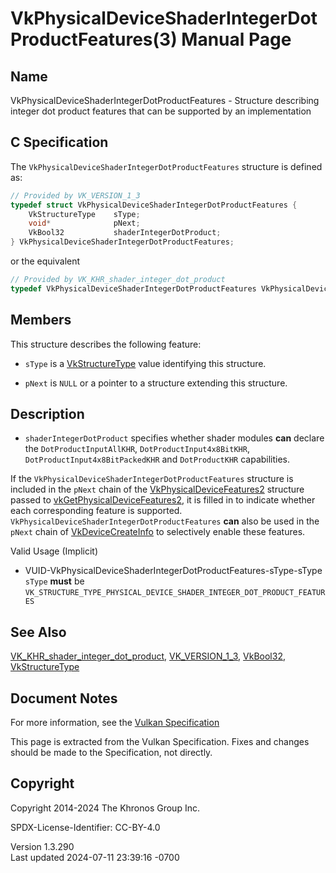 # VkPhysicalDeviceShaderIntegerDotProductFeatures(3) Manual Page

## Name

VkPhysicalDeviceShaderIntegerDotProductFeatures - Structure describing
integer dot product features that can be supported by an implementation



## <a href="#_c_specification" class="anchor"></a>C Specification

The `VkPhysicalDeviceShaderIntegerDotProductFeatures` structure is
defined as:

``` c
// Provided by VK_VERSION_1_3
typedef struct VkPhysicalDeviceShaderIntegerDotProductFeatures {
    VkStructureType    sType;
    void*              pNext;
    VkBool32           shaderIntegerDotProduct;
} VkPhysicalDeviceShaderIntegerDotProductFeatures;
```

or the equivalent

``` c
// Provided by VK_KHR_shader_integer_dot_product
typedef VkPhysicalDeviceShaderIntegerDotProductFeatures VkPhysicalDeviceShaderIntegerDotProductFeaturesKHR;
```

## <a href="#_members" class="anchor"></a>Members

This structure describes the following feature:

- `sType` is a [VkStructureType](https://registry.khronos.org/vulkan/specs/1.3-extensions/man/html/VkStructureType.html) value identifying
  this structure.

- `pNext` is `NULL` or a pointer to a structure extending this
  structure.

## <a href="#_description" class="anchor"></a>Description

- <span id="extension-features-shaderIntegerDotProduct"></span>
  `shaderIntegerDotProduct` specifies whether shader modules **can**
  declare the `DotProductInputAllKHR`, `DotProductInput4x8BitKHR`,
  `DotProductInput4x8BitPackedKHR` and `DotProductKHR` capabilities.

If the `VkPhysicalDeviceShaderIntegerDotProductFeatures` structure is
included in the `pNext` chain of the
[VkPhysicalDeviceFeatures2](https://registry.khronos.org/vulkan/specs/1.3-extensions/man/html/VkPhysicalDeviceFeatures2.html) structure
passed to
[vkGetPhysicalDeviceFeatures2](https://registry.khronos.org/vulkan/specs/1.3-extensions/man/html/vkGetPhysicalDeviceFeatures2.html), it is
filled in to indicate whether each corresponding feature is supported.
`VkPhysicalDeviceShaderIntegerDotProductFeatures` **can** also be used
in the `pNext` chain of [VkDeviceCreateInfo](https://registry.khronos.org/vulkan/specs/1.3-extensions/man/html/VkDeviceCreateInfo.html) to
selectively enable these features.

Valid Usage (Implicit)

- <a
  href="#VUID-VkPhysicalDeviceShaderIntegerDotProductFeatures-sType-sType"
  id="VUID-VkPhysicalDeviceShaderIntegerDotProductFeatures-sType-sType"></a>
  VUID-VkPhysicalDeviceShaderIntegerDotProductFeatures-sType-sType  
  `sType` **must** be
  `VK_STRUCTURE_TYPE_PHYSICAL_DEVICE_SHADER_INTEGER_DOT_PRODUCT_FEATURES`

## <a href="#_see_also" class="anchor"></a>See Also

[VK_KHR_shader_integer_dot_product](https://registry.khronos.org/vulkan/specs/1.3-extensions/man/html/VK_KHR_shader_integer_dot_product.html),
[VK_VERSION_1_3](https://registry.khronos.org/vulkan/specs/1.3-extensions/man/html/VK_VERSION_1_3.html), [VkBool32](https://registry.khronos.org/vulkan/specs/1.3-extensions/man/html/VkBool32.html),
[VkStructureType](https://registry.khronos.org/vulkan/specs/1.3-extensions/man/html/VkStructureType.html)

## <a href="#_document_notes" class="anchor"></a>Document Notes

For more information, see the <a
href="https://registry.khronos.org/vulkan/specs/1.3-extensions/html/vkspec.html#VkPhysicalDeviceShaderIntegerDotProductFeatures"
target="_blank" rel="noopener">Vulkan Specification</a>

This page is extracted from the Vulkan Specification. Fixes and changes
should be made to the Specification, not directly.

## <a href="#_copyright" class="anchor"></a>Copyright

Copyright 2014-2024 The Khronos Group Inc.

SPDX-License-Identifier: CC-BY-4.0

Version 1.3.290  
Last updated 2024-07-11 23:39:16 -0700
